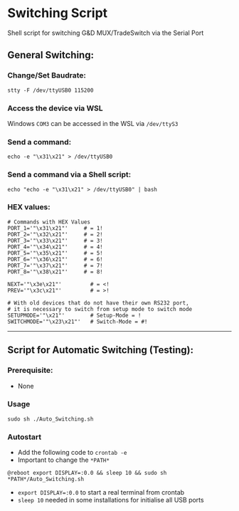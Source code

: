 # Switching Script
Shell script for switching G&D MUX/TradeSwitch via the Serial Port 

## General Switching:

### Change/Set Baudrate:
```
stty -F /dev/ttyUSB0 115200
```

### Access the device via WSL
Windows ```COM3``` can be accessed in the WSL via ```/dev/ttyS3```

### Send a command:
```
echo -e "\x31\x21" > /dev/ttyUSB0
```

### Send a command via a Shell script:
```
echo "echo -e "\x31\x21" > /dev/ttyUSB0" | bash
```

### HEX values:
```
# Commands with HEX Values
PORT_1='"\x31\x21"'     # = 1!
PORT_2='"\x32\x21"'     # = 2!
PORT_3='"\x33\x21"'     # = 3!
PORT_4='"\x34\x21"'     # = 4!
PORT_5='"\x35\x21"'     # = 5!
PORT_6='"\x36\x21"'     # = 6!
PORT_7='"\x37\x21"'     # = 7!
PORT_8='"\x38\x21"'     # = 8!

NEXT='"\x3e\x21"'         # = <!
PREV='"\x3c\x21"'         # = >!

# With old devices that do not have their own RS232 port,
# it is necessary to switch from setup mode to switch mode
SETUPMODE='"\x21"'        # Setup-Mode = !
SWITCHMODE='"\x23\x21"'   # Switch-Mode = #!
```

-------------

## Script for Automatic Switching (Testing):

### Prerequisite:
- None

### Usage
```
sudo sh ./Auto_Switching.sh
```

### Autostart
- Add the following code to ``crontab -e``
- Important to change the ``*PATH*``
```
@reboot export DISPLAY=:0.0 && sleep 10 && sudo sh *PATH*/Auto_Switching.sh
```
- ``export DISPLAY=:0.0`` to start a real terminal from crontab 
- ``sleep 10`` needed in some installations for initialise all USB ports 

